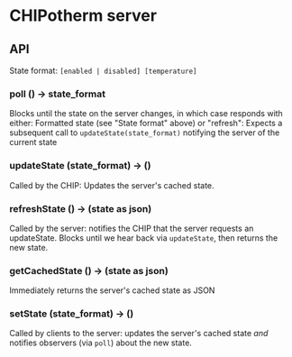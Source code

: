 # CHIPotherm server

## API
State format: `[enabled | disabled] [temperature]`

### poll () -> state_format
Blocks until the state on the server changes, in which case responds with either:
    Formatted state (see "State format" above) or
    "refresh": Expects a subsequent call to `updateState(state_format)` notifying the server of the current state


### updateState (state_format) -> ()
Called by the CHIP: Updates the server's cached state.

### refreshState () -> (state as json)
Called by the server: notifies the CHIP that the server requests an updateState. Blocks until we hear back via `updateState`, then returns the new state.

### getCachedState () -> (state as json)
Immediately returns the server's cached state as JSON

### setState (state_format) -> ()
Called by clients to the server: updates the server's cached state *and* notifies observers (via `poll`) about the new state.


